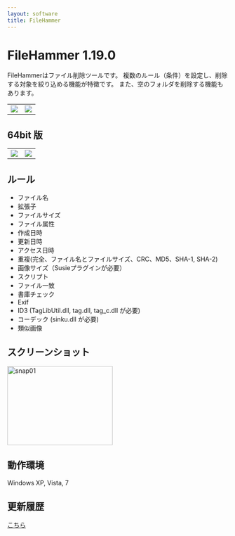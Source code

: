 ```yaml
---
layout: software
title: FileHammer
---
```


# FileHammer 1.19.0
FileHammerはファイル削除ツールです。
複数のルール（条件）を設定し、削除する対象を絞り込める機能が特徴です。
また、空のフォルダを削除する機能もあります。

<table class="dl" cellpadding="0" cellspacing="0" border="0">
	<tr>
		<td>
			<a href="http://mebiusbox.sakura.ne.jp/bin/dl.php?dl=FileHammerSetup" target="_blank" onclick="ga('send','pageview',{'page':'/downloads/FileHammerSetup','Title':'FileHammerSetup'});">
				<img src="/assets/img/download_exe.jpg" />
			</a>
		</td>
		<td>
			<a href="http://mebiusbox.sakura.ne.jp/bin/dl.php?dl=FileHammer" target="_blank" onclick="ga('send','pageview',{'page':'/downloads/FileHammer','Title':'FileHammer'});">
				<img src="/assets/img/download_zip.jpg" />
			</a>
		</td>
	</tr>
</table>

## 64bit 版

<table class="dl" cellpadding="0" cellspacing="0" border="0">
	<tr>
		<td>
			<a href="http://mebiusbox.sakura.ne.jp/bin/dl.php?dl=FileHammerSetupX64" target="_blank" onclick="ga('send','pageview',{'page':'/downloads/FileHammerSetupX64','Title':'FileHammerSetupX64'});">
				<img src="/assets/img/download_exe.jpg" />
			</a>
		</td>
		<td>
			<a href="http://mebiusbox.sakura.ne.jp/bin/dl.php?dl=FileHammerX64" target="_blank" onclick="ga('send','pageview',{'page':'/downloads/FileHammerX64','Title':'FileHammerX64'});">
				<img src="/assets/img/download_zip.jpg" />
			</a>
		</td>
	</tr>
</table>

## ルール
* ファイル名
* 拡張子
* ファイルサイズ
* ファイル属性
* 作成日時
* 更新日時
* アクセス日時
* 重複(完全、ファイル名とファイルサイズ、CRC、MD5、SHA-1, SHA-2)
* 画像サイズ（Susieプラグインが必要）
* スクリプト
* ファイル一致
* 書庫チェック
* Exif
* ID3 (TagLibUtil.dll, tag.dll, tag_c.dll が必要)
* コーデック (sinku.dll が必要)
* 類似画像

## スクリーンショット
<div class="snap">
	<a class="fancybox" rel="group" href="/assets/img/FileHammer_snap01.jpg">
		<img src="/assets/img/FileHammer_snap01.jpg" width="240" height="180" alt="snap01" border="0" />
	</a>
	<br class="clear" />
</div>

## 動作環境
Windows XP, Vista, 7

## 更新履歴

[こちら](/software_file_hammer_changelogs.html)
